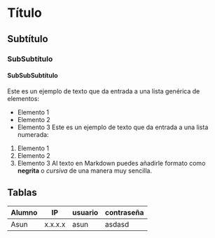 # Título
## Subtítulo
### SubSubtítulo
#### SubSubSubtítulo
Este es un ejemplo de texto que da entrada a una lista genérica de elementos:
- Elemento 1
- Elemento 2
- Elemento 3
  Este es un ejemplo de texto que da entrada a una lista numerada:
1. Elemento 1
2. Elemento 2
3. Elemento 3
   Al texto en Markdown puedes añadirle formato como **negrita** o *cursiva* de una manera muy sencilla.
## Tablas
| Alumno | IP      | usuario | contraseña |
|--------|---------|---------|------------|
| Asun   | x.x.x.x | asun    | asdasd     |